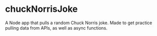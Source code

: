 # chuckNorrisJoke
A Node app that pulls a random Chuck Norris joke. Made to get practice pulling data from APIs, as well as async functions.
